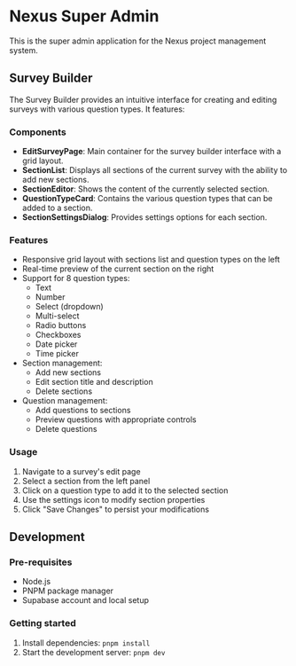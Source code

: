 # Nexus Super Admin

This is the super admin application for the Nexus project management system.

## Survey Builder

The Survey Builder provides an intuitive interface for creating and editing surveys with various question types. It features:

### Components

- **EditSurveyPage**: Main container for the survey builder interface with a grid layout.
- **SectionList**: Displays all sections of the current survey with the ability to add new sections.
- **SectionEditor**: Shows the content of the currently selected section.
- **QuestionTypeCard**: Contains the various question types that can be added to a section.
- **SectionSettingsDialog**: Provides settings options for each section.

### Features

- Responsive grid layout with sections list and question types on the left
- Real-time preview of the current section on the right
- Support for 8 question types:
  - Text
  - Number
  - Select (dropdown)
  - Multi-select
  - Radio buttons
  - Checkboxes
  - Date picker
  - Time picker
- Section management:
  - Add new sections
  - Edit section title and description
  - Delete sections
- Question management:
  - Add questions to sections
  - Preview questions with appropriate controls
  - Delete questions

### Usage

1. Navigate to a survey's edit page
2. Select a section from the left panel
3. Click on a question type to add it to the selected section
4. Use the settings icon to modify section properties
5. Click "Save Changes" to persist your modifications

## Development

### Pre-requisites

- Node.js
- PNPM package manager
- Supabase account and local setup

### Getting started

1. Install dependencies: `pnpm install`
2. Start the development server: `pnpm dev`
